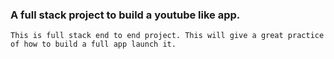 ### A full stack project to build a youtube like app.

```This is full stack end to end project. This will give a great practice of how to build a full app launch it.```
